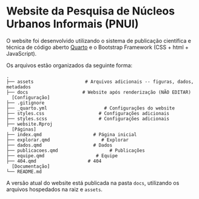 # Website da Pesquisa de Núcleos Urbanos Informais (PNUI)

O website foi desenvolvido utilizando o sistema de publicação científica e técnica de código aberto [Quarto](https://quarto.org/) e o Bootstrap Framework (CSS + html + JavaScript).

Os arquivos estão organizados da seguinte forma:

    .
    ├── assets                   # Arquivos adicionais -- figuras, dados, metadados
    ├── docs                    # Website após renderização (NÃO EDITAR)
      [Configuração]
    ├── .gitignore
    ├── _quarto.yml                     # Configurações do website
    ├── styles.css                    # Configurações adicionais
    ├── styles.scss                   # Configurações adicionais
    ├── website.Rproj
      [Páginas]
    ├── index.qmd                   # Página inicial
    ├── explorar.qmd                   # Explorar
    ├── dados.qmd                   # Dados
    ├── publicacoes.qmd                   # Publicações
    ├── equipe.qmd                   # Equipe
    ├── 404.qmd                   # 404
      [Documentação]
    └── README.md                   

A versão atual do website está publicada na pasta `docs`, utilizando os arquivos hospedados na raiz e `assets`.
